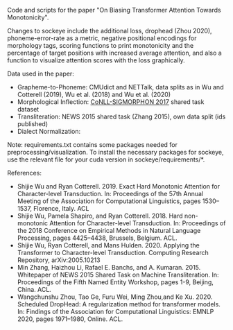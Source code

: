 Code and scripts for the paper "On Biasing Transformer Attention Towards Monotonicity".

Changes to sockeye include the additional loss, drophead (Zhou 2020), phoneme-error-rate as a metric, negative positional encodings for morphology tags, scoring functions to print monotonicity and the percentage of target positions with increased average attention, and also a function to visualize attention scores with the loss graphically.

Data used in the paper:
  - Grapheme-to-Phoneme: CMUdict and NETTalk, data splits as in Wu and Cotterell (2019), Wu et al. (2018) and Wu et al. (2020)
  - Morphological Inflection: [CoNLL-SIGMORPHON 2017](https://github.com/sigmorphon/conll2017) shared task dataset
  - Transliteration: NEWS 2015 shared task (Zhang 2015), own data split (ids published)
  - Dialect Normalization:

Note: requirements.txt contains some packages needed for preprocessing/visualization. To install the necessary packages for sockeye, use the relevant file for your cuda version in sockeye/requirements/*. 

References:

- Shijie Wu and Ryan Cotterell. 2019. Exact Hard Monotonic Attention for Character-level Transduction. In: Proceedings of the 57th Annual Meeting of the Association for Computational Linguistics, pages 1530–1537, Florence, Italy. ACL
- Shijie Wu, Pamela Shapiro, and Ryan Cotterell. 2018. Hard non-monotonic Attention for Character-level Transduction. In: Proceedings of the 2018 Conference on Empirical Methods in Natural Language Processing, pages 4425–4438, Brussels, Belgium. ACL.
- Shijie Wu, Ryan Cotterell, and Mans Hulden. 2020. Applying the Transformer to Character-level Transduction. Computing Research Repository, arXiv:2005.10213
- Min Zhang, Haizhou Li, Rafael E. Banchs, and A. Kumaran. 2015.  Whitepaper of NEWS 2015 Shared Task on Machine Transliteration. In: Proceedings of the Fifth Named Entity Workshop, pages 1-9, Beijing, China. ACL.
- Wangchunshu  Zhou, Tao Ge, Furu Wei, Ming Zhou,and Ke Xu. 2020. Scheduled  DropHead: A regularization method for transformer models. In: Findings of the Association for Computational Linguistics: EMNLP 2020, pages 1971–1980, Online. ACL.
